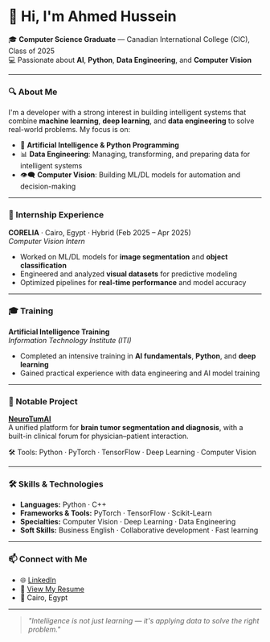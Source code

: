 # 👋 Hi, I'm Ahmed Hussein

🎓 **Computer Science Graduate** — Canadian International College (CIC), Class of 2025  
💻 Passionate about **AI**, **Python**, **Data Engineering**, and **Computer Vision**

---

### 🔍 About Me

I'm a developer with a strong interest in building intelligent systems that combine **machine learning**, **deep learning**, and **data engineering** to solve real-world problems. My focus is on:

- 🧠 **Artificial Intelligence & Python Programming**
- 📊 **Data Engineering**: Managing, transforming, and preparing data for intelligent systems
- 👁️‍🗨️ **Computer Vision**: Building ML/DL models for automation and decision-making

---

### 🧠 Internship Experience

**CORELIA** · Cairo, Egypt · Hybrid (Feb 2025 – Apr 2025)  
_Computer Vision Intern_

- Worked on ML/DL models for **image segmentation** and **object classification**
- Engineered and analyzed **visual datasets** for predictive modeling
- Optimized pipelines for **real-time performance** and model accuracy

---

### 🎓 Training

**Artificial Intelligence Training**  
_Information Technology Institute (ITI)_

- Completed an intensive training in **AI fundamentals**, **Python**, and **deep learning**
- Gained practical experience with data engineering and AI model training

---

### 🚀 Notable Project

**[NeuroTumAI](https://drive.google.com/drive/folders/1WbUwoJnVBP-jm5L22vZjEjIR3_Cd45Bx?usp=drive_link)**  
A unified platform for **brain tumor segmentation and diagnosis**, with a built-in clinical forum for physician–patient interaction.

🛠️ Tools: Python · PyTorch · TensorFlow · Deep Learning · Computer Vision

---

### 🛠️ Skills & Technologies

- **Languages:** Python · C++
- **Frameworks & Tools:** PyTorch · TensorFlow · Scikit-Learn
- **Specialties:** Computer Vision · Deep Learning · Data Engineering
- **Soft Skills:** Business English · Collaborative development · Fast learning

---

### 📫 Connect with Me

- 🌐 [LinkedIn](https://www.linkedin.com/in/ahmed-hussein-b34b26307/)  
- 📄 [View My Resume](https://drive.google.com/file/d/1k_mEQMfgDXH0T0Nc90XopQesJJpjzmAh/view?usp=drive_link)  
- 📍 Cairo, Egypt

---

> *"Intelligence is not just learning — it's applying data to solve the right problem."*
